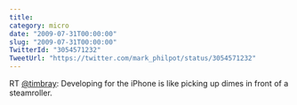 ```yaml
---
title: 
category: micro
date: "2009-07-31T00:00:00"
slug: "2009-07-31T00:00:00"
TwitterId: "3054571232"
TweetUrl: "https://twitter.com/mark_philpot/status/3054571232"
---
```


RT [@timbray](https://twitter.com/timbray): Developing for the iPhone is like
picking up dimes in front of a steamroller.

